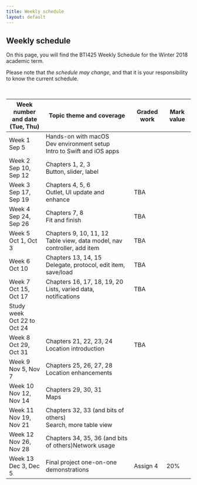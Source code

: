```yaml
---
title: Weekly schedule
layout: default
---
```


## Weekly schedule

On this page, you will find the BTI425 Weekly Schedule for the Winter 2018 academic term.

Please note that *the schedule may change*, and that it is your responsibility to know the current schedule.

<br>

Week number<br>and date<br>(Tue, Thu) | Topic theme and coverage | Graded work | Mark value
--- | --- | --- | ---
Week 1<br>Sep 5 | Hands-on with macOS<br>Dev environment setup<br>Intro to Swift and iOS apps | |
Week 2<br>Sep 10, Sep 12 | Chapters 1, 2, 3<br>Button, slider, label | |
Week 3<br>Sep 17, Sep 19 | Chapters 4, 5, 6<br>Outlet, UI update and enhance | TBA| 
Week 4<br>Sep 24, Sep 26 | Chapters 7, 8<br>Fit and finish | TBA | 
Week 5<br>Oct 1, Oct 3 | Chapters 9, 10, 11, 12<br>Table view, data model, nav controller, add item | TBA | 
Week 6<br>Oct 10 | Chapters 13, 14, 15<br>Delegate, protocol, edit item, save/load | TBA | 
Week 7<br>Oct 15, Oct 17 | Chapters 16, 17, 18, 19, 20<br>Lists, varied data, notifications | TBA | 
Study week<br>Oct 22 to Oct 24 | | |
Week 8<br>Oct 29, Oct 31 | Chapters 21, 22, 23, 24<br>Location introduction | TBA | 
Week 9<br>Nov 5, Nov 7 | Chapters 25, 26, 27, 28<br>Location enhancements | | 
Week 10<br>Nov 12, Nov 14 | Chapters 29, 30, 31<br>Maps | | 
Week 11<br>Nov 19, Nov 21 | Chapters 32, 33 (and bits of others)<br>Search, more table view | | 
Week 12<br>Nov 26, Nov 28 | Chapters 34, 35, 36 (and bits of others)Network usage | | 
Week 13<br>Dec 3, Dec 5 | Final project one-on-one demonstrations | Assign 4| 20%

<br>
